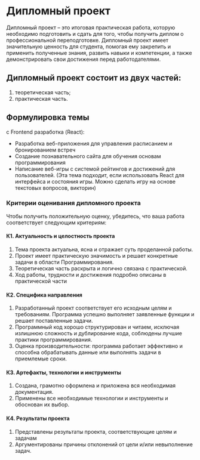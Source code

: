 # Дипломный проект

Дипломный проект – это итоговая практическая работа, которую необходимо
подготовить и сдать для того, чтобы получить диплом о профессиональной
переподготовке.
Дипломный проект имеет значительную ценность для студента, помогая ему
закрепить и применить полученные знания, развить навыки и компетенции, а также
демонстрировать свои достижения перед работодателями.

## Дипломный проект состоит из двух частей:

1. теоретическая часть;
2. практическая часть.

## Формулировка темы

с Frontend разработка (React):

- Разработка веб-приложения для управления расписанием и бронированием
встреч
- Создание познавательного сайта для обучения основам программирования
- Написание веб-игры с системой рейтингов и достижений для пользователей.
(Эта тема подходит, если использовать React для интерфейса и состояния
игры. Можно сделать игру на основе текстовых вопросов, викторин)


### Критерии оценивания дипломного проекта

Чтобы получить положительную оценку, убедитесь, что ваша работа соответствует
следующим критериям:

#### К1. Актуальность и целостность проекта

1. Тема проекта актуальна, ясна и отражает суть проделанной работы.
2. Проект имеет практическую значимость и решает конкретные
задачи в области Программирования.
3. Теоретическая часть раскрыта и логично связана с практической.
4. Ход работы, трудности и достижения подробно описаны в
практической части

#### К2. Специфика направления

1. Разработанный проект соответствует его исходным целям и
требованиям. Программа успешно выполняет заявленные функции и
решает поставленные задачи.
2. Программный код хорошо структурирован и читаем, исключая
излишнюю сложность и дублирование кода, соблюдены лучшие
практики программирования.
3. Оценка производительности: программа работает эффективно и
способна обрабатывать данные или выполнять задачи в приемлемые
сроки.

#### К3. Артефакты, технологии и инструменты

1. Создана, грамотно оформлена и приложена вся необходимая
документация.
2. Применены все необходимые технологии и инструменты и обоснован
их выбор.

#### К4. Результаты проекта

1. Представлены результаты проекта, соответствующие целям и
задачам
2. Аргументированы причины отклонений от цели и/или невыполнение
задач.


